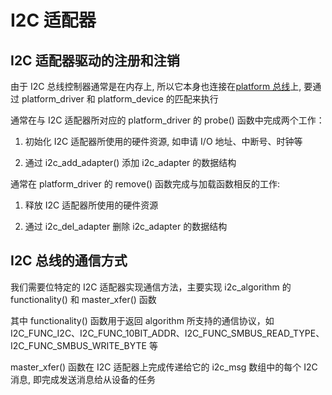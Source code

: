 # I2C 适配器

## I2C 适配器驱动的注册和注销

由于 I2C 总线控制器通常是在内存上, 所以它本身也连接在[platform 总线](../platform/platform.md#platform_bus)上, 要通过 platform_driver 和 platform_device 的匹配来执行


通常在与 I2C 适配器所对应的 platform_driver 的 probe() 函数中完成两个工作：

1. 初始化 I2C 适配器所使用的硬件资源, 如申请 I/O 地址、中断号、时钟等

2. 通过 i2c_add_adapter() 添加 i2c_adapter 的数据结构

通常在 platform_driver 的 remove() 函数完成与加载函数相反的工作:

1. 释放 I2C 适配器所使用的硬件资源

2. 通过 i2c_del_adapter 删除 i2c_adapter 的数据结构

## I2C 总线的通信方式

我们需要位特定的 I2C 适配器实现通信方法，主要实现 i2c_algorithm 的 functionality() 和 master_xfer() 函数

其中 functionality() 函数用于返回 algorithm 所支持的通信协议，如 I2C_FUNC_I2C、I2C_FUNC_10BIT_ADDR、I2C_FUNC_SMBUS_READ_TYPE、I2C_FUNC_SMBUS_WRITE_BYTE 等

master_xfer() 函数在 I2C 适配器上完成传递给它的 i2c_msg 数组中的每个 I2C 消息, 即完成发送消息给从设备的任务
